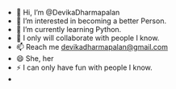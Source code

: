 - 👋 Hi, I’m @DevikaDharmapalan
- 👀 I’m interested in becoming a better Person.
- 🌱 I’m currently learning Python.
- 💞️ I only will collaborate with people I know.
- 📫 Reach me devikadharmapalan@gmail.com
- 😄 She, her
- ⚡ I can only have fun with people I know.
- <!---
DevikaDharmapalan/DevikaDharmapalan is a ✨ special ✨ repository because its `README.md` (this file) appears on your GitHub profile.
You can click the Preview link to take a look at your changes.
--->

